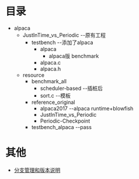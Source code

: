 # 目录

 - alpaca
	 - JustInTime_vs_Periodic --原有工程
		 - testbench --添加了alpaca
			 - alpaca
				 - alpaca版 benchmark 
			- alpaca.c
			- alpaca.h
	 - resource
		 - benchmark_all
			 - scheduler-based --插桩后
			 - sort.c --模板
		- reference_original
			- alpaca2017 --alpaca runtime+blowfish
			- JustInTime_vs_Periodic 
			- Periodic-Checkpoint 
		- testbench_alpaca --pass
 
 # 其他
 - [分支管理和版本说明](https://github.com/Yuano0o/alpaca/blob/time/Branch_notes.md)
